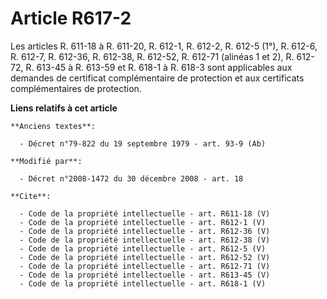 # Article R617-2

Les articles R. 611-18 à R. 611-20, R. 612-1, R. 612-2, 
R. 612-5 (1°), R. 612-6, R. 612-7, R. 612-36, R. 612-38, R. 612-52, R. 612-71 (alinéas 1 et 2), R. 612-72, R. 613-45 à R.
613-59 et R. 618-1 à R. 618-3 sont applicables aux demandes de certificat complémentaire de protection et aux certificats
complémentaires de protection.

**Liens relatifs à cet article**

	**Anciens textes**:

	  - Décret n°79-822 du 19 septembre 1979 - art. 93-9 (Ab)

	**Modifié par**:

	  - Décret n°2008-1472 du 30 décembre 2008 - art. 18

	**Cite**:

	  - Code de la propriété intellectuelle - art. R611-18 (V)
	  - Code de la propriété intellectuelle - art. R612-1 (V)
	  - Code de la propriété intellectuelle - art. R612-36 (V)
	  - Code de la propriété intellectuelle - art. R612-38 (V)
	  - Code de la propriété intellectuelle - art. R612-5 (V)
	  - Code de la propriété intellectuelle - art. R612-52 (V)
	  - Code de la propriété intellectuelle - art. R612-71 (V)
	  - Code de la propriété intellectuelle - art. R613-45 (V)
	  - Code de la propriété intellectuelle - art. R618-1 (V)
